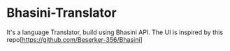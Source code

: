 # Bhasini-Translator
It's a language Translator, build  using Bhasini API.
The UI is inspired by this repo[https://github.com/Beserker-356/Bhasini]
